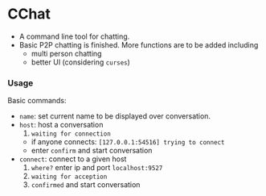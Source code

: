 # CChat
- A command line tool for chatting.
- Basic P2P chatting is finished. More functions are to be added including
  - multi person chatting
  - better UI (considering `curses`)

### Usage

Basic commands:

- `name`: set current name to be displayed over conversation.
- `host`: host a conversation
	1. `waiting for connection`
	-  if anyone connects: `[127.0.0.1:54516] trying to connect`
	- enter `confirm` and start conversation
- `connect`: connect to a given host
	1. `where?` enter ip and port `localhost:9527`
	2. `waiting for acception`
	3. `confirmed` and start conversation